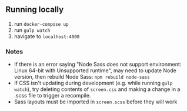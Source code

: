 ## Running locally

1. run `docker-compose up`
1. run `gulp watch`
1. navigate to `localhost:4000`

### Notes

- If there is an error saying "Node Sass does not support environment: Linux 64-bit with Unsupported runtime", may need to update Node version, then rebuild Node Sass: `npm rebuild node-sass`
- If CSS isn't updating during development (e.g. while running `gulp watch`), try deleting contents of `screen.css` and making a change in a .scss file to trigger a recompile.
- Sass layouts must be imported in `screen.scss` before they will work
